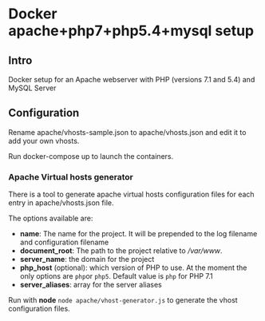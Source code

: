 # Docker apache+php7+php5.4+mysql setup

## Intro
Docker setup for an Apache webserver with PHP (versions 7.1 and 5.4) and MySQL Server

## Configuration
Rename apache/vhosts-sample.json to apache/vhosts.json and edit it to add your own vhosts.

Run docker-compose up to launch the containers.

### Apache Virtual hosts generator
There is a tool to generate apache virtual hosts configuration files for each entry in apache/vhosts.json file. 

The options available are:

 - __name__: The name for the project. It will be prepended to the log filename and configuration filename
 - __document\_root__:  The path to the project relative to _/var/www_.
 - __server\_name__: the domain for the project
 - __php\_host__ (optional): which version of PHP to use. At the moment the only options are `php`or `php5`. Default value is `php` for PHP 7.1
 - __server\_aliases__: array for the server aliases

Run with __node__ ```node apache/vhost-generator.js``` to generate the vhost configuration files.
